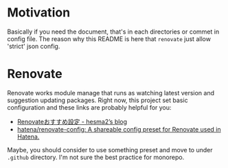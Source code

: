 # Motivation
Basically if you need the document, that's in each directories or commet in config file.
The reason why this README is here that `renovate` just allow 'strict' json config.
# Renovate
Renovate works module manage that runs as watching latest version and suggestion updating packages.
Right now, this project set basic configuration and these links are probably helpful for you:
- [Renovateおすすめ設定 - hesma2’s blog](https://hesma2.hatenablog.com/entry/2021/04/10/134148)
- [hatena/renovate-config: A shareable config preset for Renovate used in Hatena.](https://github.com/hatena/renovate-config)

Maybe, you should consider to use something preset and move to under `.github` directory. I'm not sure the best practice for monorepo.
